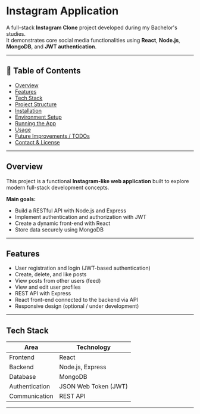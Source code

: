 # Instagram Application

A full-stack **Instagram Clone** project developed during my Bachelor's studies.  
It demonstrates core social media functionalities using **React**, **Node.js**, **MongoDB**, and **JWT authentication**.

---

## 🧭 Table of Contents

- [Overview](#overview)
- [Features](#features)
- [Tech Stack](#tech-stack)
- [Project Structure](#project-structure)
- [Installation](#installation)
- [Environment Setup](#environment-setup)
- [Running the App](#running-the-app)
- [Usage](#usage)
- [Future Improvements / TODOs](#future-improvements--todos)
- [Contact & License](#contact--license)

---

## Overview

This project is a functional **Instagram-like web application** built to explore modern full-stack development concepts.

**Main goals:**
- Build a RESTful API with Node.js and Express
- Implement authentication and authorization with JWT
- Create a dynamic front-end with React
- Store data securely using MongoDB

---

## Features

- User registration and login (JWT-based authentication)
- Create, delete, and like posts
- View posts from other users (feed)
- View and edit user profiles
- REST API with Express
- React front-end connected to the backend via API
- Responsive design (optional / under development)

---

## Tech Stack

| Area          | Technology          |
|----------------|--------------------|
| Frontend       | React              |
| Backend        | Node.js, Express   |
| Database       | MongoDB            |
| Authentication | JSON Web Token (JWT) |
| Communication  | REST API           |

---
